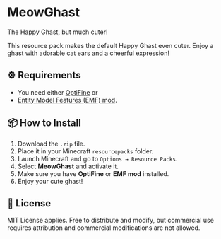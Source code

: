 # MeowGhast

The Happy Ghast, but much cuter!

This resource pack makes the default Happy Ghast even cuter.
Enjoy a ghast with adorable cat ears and a cheerful expression!

## ⚙️ Requirements

* You need either [OptiFine](https://optifine.net/downloads) or
* [Entity Model Features (EMF) mod](https://modrinth.com/mod/entity-model-features).

## 📦 How to Install

1. Download the `.zip` file.
2. Place it in your Minecraft `resourcepacks` folder.
3. Launch Minecraft and go to `Options → Resource Packs`.
4. Select **MeowGhast** and activate it.
5. Make sure you have **OptiFine** or **EMF mod** installed.
6. Enjoy your cute ghast!

## 📜 License

MIT License applies.
Free to distribute and modify, but commercial use requires attribution and commercial modifications are not allowed.
